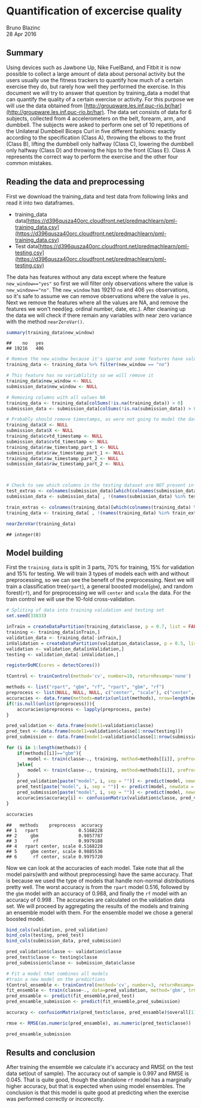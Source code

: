 # Quantification of excercise quality
Bruno Blazinc  
28 Apr 2016  

## Summary
Using devices such as Jawbone Up, Nike FuelBand, and Fitbit it is now possible to collect a large amount of data about personal activity but the users usually use the fitness trackers to quantify how much of a certain exercise they do, but rarely how well they performed the exercise. In this document we will try to answer that question by training_data a model that can quantify the quality of a certain exercise or activity. For this purpose we will use the data obtained from [http://groupware.les.inf.puc-rio.br/har](http://groupware.les.inf.puc-rio.br/har). The data set consists of data for 6 subjects, collected from 4 accelerometers on the belt, forearm, arm, and dumbbell. The subjects were asked to perform one set of 10 repetitions of the Unilateral Dumbbell Biceps Curl in five different fashions: exactly according to the specification (Class A), throwing the elbows to the front (Class B), lifting the dumbbell only halfway (Class C), lowering the dumbbell only halfway (Class D) and throwing the hips to the front (Class E). Class A represents the correct way to perform the exercise and the other four common mistakes.


## Reading the data and preprocessing
First we download the training_data and test data from following links and read it into two dataframes.

* training_data data[https://d396qusza40orc.cloudfront.net/predmachlearn/pml-training_data.csv](https://d396qusza40orc.cloudfront.net/predmachlearn/pml-training_data.csv)
* Test data[https://d396qusza40orc.cloudfront.net/predmachlearn/pml-testing.csv](https://d396qusza40orc.cloudfront.net/predmachlearn/pml-testing.csv)





The data has features without any data except where the feature ```new_window=="yes"``` so first we will filter only observations where the value is ```new_window=="no"```. The ```new_window``` has 19210 ```no``` and 406 ```yes``` observations, so it's safe to assume we can remove observations where the value is ```yes```. Next we remove the features where all the values are NA, and remove the features we won't need(eg. ordinal number, date, etc.). After cleaning up the data we will check if there remain any variables with near zero variance with the method ```nearZeroVar()```.


```r
summary(training_data$new_window)
```

```
##    no   yes 
## 19216   406
```

```r
# Remove the new_window because it's sparse and some features have values only on that observation
training_data <- training_data %>% filter(new_window == "no")

# This feature has no variablility so we will remove it
training_data$new_window <- NULL
submission_data$new_window <- NULL

# Removing columns with all values NA
training_data <- training_data[colSums(!is.na(training_data)) > 0]
submission_data <- submission_data[colSums(!is.na(submission_data)) > 0]

# Probably should remove timestamps, as were not going to model the data as poisson or time-series
training_data$X <- NULL
submission_data$X <- NULL
training_data$cvtd_timestamp <- NULL
submission_data$cvtd_timestamp <- NULL
training_data$raw_timestamp_part_1 <- NULL
submission_data$raw_timestamp_part_1 <- NULL
training_data$raw_timestamp_part_2 <- NULL
submission_data$raw_timestamp_part_2 <- NULL



# Check to see which columns in the testing dataset are NOT present in the training_data dataset
test_extras <- colnames(submission_data)[which(colnames(submission_data) %in% colnames(training_data)==FALSE)]
submission_data <- submission_data[ , !(names(submission_data) %in% test_extras)]

train_extras <- colnames(training_data)[which(colnames(training_data) %in% colnames(submission_data)==FALSE)]
training_data <- training_data[ , !(names(training_data) %in% train_extras[-which(train_extras=="classe")])]

nearZeroVar(training_data)
```

```
## integer(0)
```

## Model building
First the ```training_data``` is split in 3 parts, 70% for training, 15% for validation and 15% for testing. We will train 3 types of models each with and without preprocessing, so we can see the benefit of the preprocessing. Next we will train a classification tree(```rpart```), a general boosted model(```gbm```), and random forest(```rf```), and  for preprocessing we will ```center``` and ```scale``` the data. For the train control we will use the 10-fold cross-validation.


```r
# Spliting of data into training validation and testing set
set.seed(33833)

inTrain = createDataPartition(training_data$classe, p = 0.7, list = FALSE)
training <- training_data[inTrain,]
validation_data <- training_data[-inTrain,]
inValidation = createDataPartition(validation_data$classe, p = 0.5, list = FALSE)
validation <- validation_data[inValidation,]
testing <- validation_data[-inValidation,]

registerDoMC(cores = detectCores())

tControl <- trainControl(method='cv', number=10, returnResamp='none')

methods <- list("rpart", "gbm", "rf", "rpart", "gbm", "rf")
preprocess <- list(NULL, NULL, NULL, c("center", "scale"), c("center", "scale"), c("center", "scale"))
accuracies <- data.frame(methods=matrix(unlist(methods), nrow=length(methods), byrow=T), preprocess=matrix(), accuracy=matrix())
if(!is.null(unlist(preprocess))){
    accuracies$preprocess <- lapply(preprocess, paste)    
}

pred_validation <- data.frame(model1=validation$classe)
pred_test <- data.frame(model1=validation$classe[1:nrow(testing)])
pred_submission <- data.frame(model1=validation$classe[1:nrow(submission_data)])

for (i in 1:length(methods)) {
    if(methods[[i]]=="gbm"){
        model <- train(classe~., training, method=methods[[i]], preProcess=preprocess[[i]], trControl=tControl, verbose=FALSE)        
    }else{
        model <- train(classe~., training, method=methods[[i]], preProcess=preprocess[[i]], trControl=tControl)
    }
    pred_validation[paste("model", i, sep = "")] <- predict(model, newdata = validation)
    pred_test[paste("model", i, sep = "")] <- predict(model, newdata = testing)
    pred_submission[paste("model", i, sep = "")] <- predict(model, newdata = submission_data)
    accuracies$accuracy[i] <- confusionMatrix(validation$classe, pred_validation[[paste("model", i, sep = "")]])$overall[1]
}

accuracies
```

```
##   methods    preprocess  accuracy
## 1   rpart               0.5168228
## 2     gbm               0.9857787
## 3      rf               0.9979188
## 4   rpart center, scale 0.5168228
## 5     gbm center, scale 0.9885536
## 6      rf center, scale 0.9975720
```

Now we can look at the accuracies of each model. Take note that all the model pairs(with and without preprocessing) have the same accuracy. That is because we used the type of models that handle non-normal distributions pretty well. The worst accuracy is from the ```rpart``` model 0.516, followed by the ```gbm``` model with an accuracy of 0.988, and finally the ```rf``` model with an accuracy of 0.998 . The accuracies are calculated on the validation data set. We will proceed by aggregating the results of the models and training an ensemble model with them. For the ensemble model we chose a general boosted model.


```r
bind_cols(validation, pred_validation)
bind_cols(testing, pred_test)
bind_cols(submission_data, pred_submission)

pred_validation$classe <- validation$classe
pred_test$classe <- testing$classe
pred_submission$classe <- submission_data$classe

# Fit a model that combines all models
#train a new model on the predictions
tControl_ensemble <- trainControl(method='cv', number=3, returnResamp='none')
fit_ensemble <- train(classe~., data=pred_validation, method='gbm', trControl=tControl_ensemble, verbose=FALSE)
pred_ensamble <- predict(fit_ensemble,pred_test)
pred_ensamble_submission <- predict(fit_ensemble,pred_submission)

accuracy <- confusionMatrix(pred_test$classe, pred_ensamble)$overall[1]

rmse <- RMSE(as.numeric(pred_ensamble), as.numeric(pred_test$classe))

pred_ensamble_submission
```

## Results and conclusion
After training the ensemble we calculate it's accuracy and RMSE on the test data set(out of sample). The accuracy out of sample is 0.997 and RMSE is 0.045. That is quite good, though the standalone ```rf``` model has a marginally higher accuracy, but that is expected when using model ensembles.
The conclusion is that this model is quite good at predicting when the exercise was performed correctly or incorecctly.











